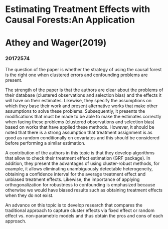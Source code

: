 
# Estimating Treatment Effects with Causal Forests:An Application

# Athey and Wager(2019)

### 20172574

The question of the paper is whether the strategy of using the causal forest is the right one when clustered errors and confounding problems are present. 

The strength of the paper is that the authors are clear about the problems of their database (clustered observations and selection bias) and the effects it will have on their estimates. Likewise, they specify the assumptions on which they base their work and present alternative works that make other assumptions to solve these problems. Subsequently, it presents the modifications that must be made to be able to make the estimates correctly when facing these problems (clustered observations and selection bias) based on works that have applied these methods. 
However, it should be noted that there is a strong assumption that treatment assignment is as good as random conditionally on covariates and this should be considered before performing a similar estimation.

A contribution of the authors in this topic is that they develop algorithms that allow to check their treatment effect estimation (GRF package). In addition, they present the advantages of using cluster-robust methods, for example, it allows eliminating unambiguously detectable heterogeneity, obtaining a confidence interval for the average treatment effect and unbiased treatment effects. Likewise, the importance of applying orthogonalization for robustness to confounding is emphasized because otherwise we would have biased results such as obtaining treatment effects when they do not exist.

An advance on this topic is to develop research that compares the traditional approach to capture cluster effects via fixed effect or random effect vs. non-parametric models and thus obtain the pros and cons of each approach.
